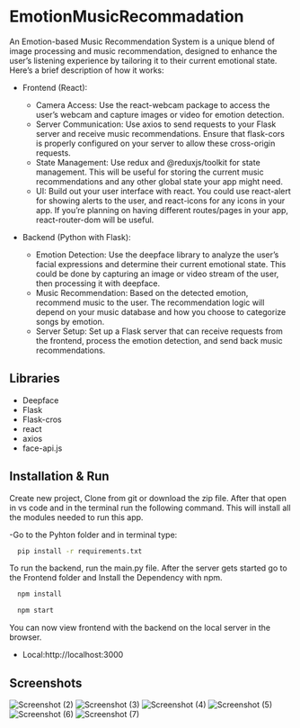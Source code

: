 # EmotionMusicRecommadation
An Emotion-based Music Recommendation System is a unique blend of image processing and music recommendation, designed to enhance the user’s listening experience by tailoring it to their current emotional state. Here’s a brief description of how it works:

- Frontend (React):

    - Camera Access: Use the react-webcam package to access the user’s webcam and capture images or video for emotion detection.
    - Server Communication: Use axios to send requests to your Flask server and receive music recommendations. Ensure that flask-cors is properly configured on your server to allow these cross-origin requests.
    - State Management: Use redux and @reduxjs/toolkit for state management. This will be useful for storing the current music recommendations and any other global state your app might need.
    - UI: Build out your user interface with react. You could use react-alert for showing alerts to the user, and react-icons for any icons in your app. If you’re planning on having different routes/pages in your app, react-router-dom will be useful.

- Backend (Python with Flask):

  - Emotion Detection: Use the deepface library to analyze the user’s facial expressions and determine their current emotional state. This could be done by capturing an image or video stream of the user, then processing it with deepface.  
  - Music Recommendation: Based on the detected emotion, recommend music to the user. The recommendation logic will depend on your music database and how you choose to categorize songs by emotion.
  - Server Setup: Set up a Flask server that can receive requests from the frontend, process the emotion detection, and send back music recommendations.
 
## Libraries

- Deepface
- Flask
- Flask-cros
- react
- axios
- face-api.js

## Installation & Run

Create new project, Clone from git or download the zip file. After that open in vs code and in the terminal run the following command. This will install all the modules needed to run this app. 

-Go to the Pyhton folder and in terminal type:
```bash
  pip install -r requirements.txt
```

To run the backend, run the main.py file. After the server gets started go to the Frontend folder and Install the Dependency with npm.
```bash
  npm install
```
```bash
  npm start
```
You can now view frontend with the backend on the local server in the browser.

  - Local:http://localhost:3000

## Screenshots

![Screenshot (2)](https://github.com/HARSHMORE093/EmotionMusicRecommadation/assets/80156271/e926545e-2fd8-41a5-aa81-f447e8802a80)
![Screenshot (3)](https://github.com/HARSHMORE093/EmotionMusicRecommadation/assets/80156271/f162fa82-dd3a-461e-b8bd-b28fcf0cf695)
![Screenshot (4)](https://github.com/HARSHMORE093/EmotionMusicRecommadation/assets/80156271/ddd5e965-58e1-4397-99bc-e36fbc0b1ef4)
![Screenshot (5)](https://github.com/HARSHMORE093/EmotionMusicRecommadation/assets/80156271/3df55936-ee7c-411a-9716-773d1c5c658f)
![Screenshot (6)](https://github.com/HARSHMORE093/EmotionMusicRecommadation/assets/80156271/29bfc6ab-4b03-44f8-991e-0bc1300c65b0)
![Screenshot (7)](https://github.com/HARSHMORE093/EmotionMusicRecommadation/assets/80156271/435df58d-8e2f-44b1-a5b8-82ac3680a282)


